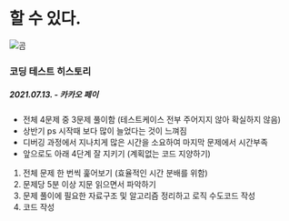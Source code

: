 # 할 수 있다.

![곰](https://user-images.githubusercontent.com/54028026/125081086-90c4d380-e100-11eb-8e45-12326b8dfbba.png)

### 코딩 테스트 히스토리
##### 2021.07.13. - 카카오 페이 
- 전체 4문제 중 3문제 풀이함 (테스트케이스 전부 주어지지 않아 확실하지 않음)
- 상반기 ps 시작때 보다 많이 늘었다는 것이 느껴짐
- 디버깅 과정에서 지나치게 많은 시간을 소요하여 마지막 문제에서 시간부족
- 앞으로도 아래 4단계 잘 지키기 (계획없는 코드 지양하기)
1. 전체 문제 한 번씩 훑어보기 (효율적인 시간 분배를 위함)
2. 문제당 5분 이상 지문 읽으면서 파악하기
3. 문제 풀이에 필요한 자료구조 및 알고리즘 정리하고 로직 수도코드 작성
4. 코드 작성

